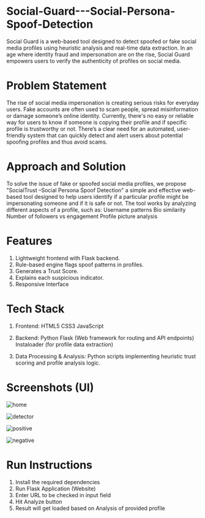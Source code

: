 # Social-Guard---Social-Persona-Spoof-Detection
Social Guard is a web-based tool designed to detect spoofed or fake social media profiles using heuristic analysis and real-time data extraction. In an age where identity fraud and impersonation are on the rise, Social Guard empowers users to verify the authenticity of profiles on social media.

# Problem Statement 
The rise of social media impersonation is creating serious risks for everyday users. Fake accounts are often used to scam people, spread misinformation or damage someone’s online identity.
Currently, there's no easy or reliable way for users to know if someone is copying their profile and if specific profile is trustworthy or not.
There’s a clear need for an automated, user-friendly system that can quickly detect and alert users about potential spoofing profiles and thus avoid scams.

# Approach and Solution
To solve the issue of fake or spoofed social media profiles, we propose "SocialTrust –Social Persona Spoof Detection" a simple and effective web-based tool designed to help users identify if a particular profile might be impersonating someone and if it is safe or not.
The tool works by analyzing different aspects of a profile, such as:
Username patterns
Bio similarity
Number of followers vs engagement
Profile picture analysis 

# Features
1. Lightweight frontend with Flask backend.
2. Rule-based engine flags spoof patterns in profiles.
3. Generates a Trust Score.
4. Explains each suspicious indicator.
5. Responsive Interface

# Tech Stack
1. Frontend:
HTML5
CSS3 
JavaScript

2. Backend:
Python Flask (Web framework for routing and API endpoints)
Instaloader (for profile data extraction)

3. Data Processing & Analysis:
Python scripts implementing heuristic trust scoring and profile analysis logic.

# Screenshots (UI)

![home](https://github.com/user-attachments/assets/c9c870cf-e93d-4974-b8d4-4a19965fa114)

![detector](https://github.com/user-attachments/assets/6c1952cc-0ca1-4ce9-a964-e2300831cfd7)

![positive](https://github.com/user-attachments/assets/6a95d369-c8ff-400e-a994-9104928bb31c)

![negative](https://github.com/user-attachments/assets/14d89367-b21d-4047-bc32-93641da00a2e)

# Run Instructions
1. Install the required dependencies
2. Run Flask Application (Website)
3. Enter URL to be checked in input field
4. Hit Analyze button
5. Result will get loaded based on Analysis of provided profile
